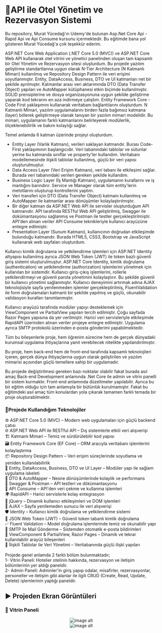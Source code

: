 # 💎API ile Otel Yönetim ve Rezervasyon Sistemi
Bu repository, Murat Yücedağ'ın Udemy'de bulunan Asp.Net Core Api - Rapid Api ve Api Consume kursunu içermektedir. Bu eğitimde bana yol gösteren Murat Yücedağ'a çok teşekkür ederim.

ASP.NET Core Web Application (.NET Core 5.0 (MVC)) ve ASP.NET Core Web API kullanarak otel vitrini ve yönetici panelinden oluşan tam kapsamlı bir Otel Yönetim ve Rezervasyon sitesi oluşturdum. Bu projede yazılım geliştirme standartlarına uygun olarak N-Tier Architecture (N Katmanlı Mimari) kullanılmış ve Repository Design Pattern ile veri erişimi soyutlanmıştır. Entity, DataAccess, Business, DTO ve UI katmanları net bir şekilde ayrılmıştır. Katmanlar arası veri aktarımında DTO (Data Transfer Object) yapıları ve AutoMapper kütüphanesi etkin biçimde kullanılmıştır. SOLID prensiplerine ve dosya organizasyonuna uygun şekilde geliştirme yaparak kod tekrarını en aza indirmeye çalıştım. Entity Framework Core - Code First yaklaşımını kullanarak veritabanı bağlantılarını oluşturdum. N Katmanlı Mimari, yazılım uygulamalarını birden fazla bağımsız katmana (layer) bölerek geliştirmeye olanak tanıyan bir yazılım mimari modelidir. Bu mimari, uygulamanın farklı katmanlarını belirleyerek modülerlik, ölçeklenebilirlik ve bakım kolaylığı sağlar.

Temel anlamda 6 katman üzerinde projeyi oluşturdum. 
- Entity Layer (Varlık Katmanı), verileri saklayan katmandır. Burası Code-First yaklaşımının başlangıcıdır. Veri tabanındaki tablolar ve sütunlar yerine bu katmanda sınıflar ve property'ler kullandım. Veritabanı modellemesinde ilişkili tablolar kullanılmış, güçlü bir veri yapısı oluşturulmuştur. 
- Data Access Layer (Veri Erişim Katmanı), veri tabanı ile etkileşimi sağlar. Burada veri tabanındaki verileri gereken şekilde kullandım. 
- Business Logic Layer (İş Mantığı Katmanı), uygulamanın kurallarını ve iş mantığını barındırır. Service ve Manager olarak tüm entity'lerin metotlarını oluşturup kontrollerini yaptım. 
- Veri transferi için DTO (Data Transfer Object) katmanı kullanılmış ve AutoMapper ile katmanlar arası dönüşümler kolaylaştırılmıştır. 
- Bir diğer katman da ASP.NET Web API ile servisler oluşturduğum API katmanıdır. API tarafında RESTful Web API geliştirilmiş, Swagger ile dokümantasyonu sağlanmış ve Postman ile testler gerçekleştirilmiştir. API'den alınan veriler API Consume teknikleriyle kullanıcı arayüzüne entegre edilmiştir.
- Presentation Layer (Sunum Katmanı), kullanıcının doğrudan etkileşimde bulunduğu katmandır. Burada HTML5, CSS3, Bootstrap ve JavaScript kullanarak web sayfaları oluşturdum. 

Kullanıcı kimlik doğrulama ve yetkilendirme işlemleri için ASP.NET Identity altyapısı kullanılmış ayrıca JSON Web Token (JWT) ile token bazlı güvenli giriş sistemi oluşturulmuştur. ASP.NET Core Identity, kimlik doğrulama (authentication) ve yetkilendirme (authorization) işlemlerini yönetmek için kullanılan bir sistemdir. Kullanıcı giriş-çıkış işlemlerini, rollerle yetkilendirmeyi ve güvenli parola yönetimini kolaylaştırır. Bu şekilde güvenli bir kullanıcı yönetimi sağlanmıştır. Kullanıcı deneyimini artırmak adına AJAX teknolojisiyle sayfa yenilenmeden işlemler gerçekleştirilmiş, FluentValidation ile form doğrulamaları katmanlı bir şekilde yapılmış ve güçlü, okunabilir validasyon kuralları tanımlanmıştır.

Kullanıcı arayüzü tarafında modüler yapıyı desteklemek için ViewComponent ve PartialView yapıları tercih edilmiştir. Çoğu sayfada Razor Pages yapısına da yer verilmiştir. Harici veri servisleriyle etkileşimde RapidAPI üzerinden alınan veriler projeye entegre edilmiştir. Uygulama ayrıca SMTP protokolü üzerinden e-posta gönderimi yapabilmektedir.

 Tüm bu bileşenlerle proje, hem öğrenim sürecine hem de gerçek dünyadaki kurumsal uygulama ihtiyaçlarına yanıt verebilecek nitelikte yapılandırılmıştır.

Bu proje, hem back-end hem de front-end tarafında kapsamlı teknolojileri içeren, gerçek dünya ihtiyaçlarına uygun olarak geliştirilen ve yazılım mimarisi açısından güçlü temellere sahip bir uygulamadır.

Bu projede değiştirilmesi gereken bazı noktalar olabilir fakat burada asıl amaç Back-end Development anlamında .Net Core ile admin ve vitrin panelli bir sistem kurmaktır. Front-end anlamında düzeltmeler yapılabilir. Ayrıca bu bir eğitim olduğu için tam anlamıyla bir bütünlük kurulmamıştır. Fakat bu eğitimdeki asıl amaç tüm konulardan yola çıkarak tamamen farklı temada bir proje oluşturabilmektir.<br/>

### :triangular_flag_on_post:Projede Kullandığım Teknolojiler
⚙️ ASP.NET Core 5.0 (MVC) – Modern web uygulamaları için güçlü backend çatısı<br/>
🌐 ASP.NET Web API ile RESTful API – Dış sistemlerle etkili veri alışverişi<br/>
🏗️ Katmanlı Mimari – Temiz ve sürdürülebilir kod yapısı<br/>
🗃️ Entity Framework Core (EF Core) – ORM aracıyla veritabanı işlemlerini kolaylaştırma<br/>
📦 Repository Design Pattern – Veri erişim süreçlerinde soyutlama ve yeniden kullanılabilirlik<br/>
🧱 Entity, DataAccess, Business, DTO ve UI Layer – Modüler yapı ile sağlam uygulama iskeleti<br/>
🔄 DTO & AutoMapper – Nesne dönüşümlerinde kolaylık ve performans<br/>
🧪 Swagger & Postman – API testleri ve dökümantasyonu<br/>
📲 API Consume – API'den veri çekme ve kullanma işlemleri<br/>
🌍 RapidAPI – Harici servislerle kolay entegrasyon<br/>
🔁 jQuery – Dinamik kullanıcı etkileşimleri ve DOM işlemleri<br/>
💠 AJAX – Sayfa yenilemeden sunucu ile veri alışverişi<br/>
🛡️ Identity – Kullanıcı kimlik doğrulama ve yetkilendirme sistemi<br/>
🔐 JSON Web Token (JWT) – Güvenli token tabanlı kimlik doğrulama<br/>
✅ Fluent Validation – Model doğrulama işlemlerinde temiz ve okunabilir yapı<br/>
📧 SMTP ile Mail Gönderme – Sistemden otomatik e-posta bildirimleri<br/>
🧩 ViewComponent & PartialView, Razor Pages – Dinamik ve tekrar kullanılabilir arayüz bileşenleri<br/>
🔗 İlişkili Tablolar ile Veri Yönetimi – Veritabanında güçlü ilişki yapıları<br/>
<br/>
Projede genel anlamda 2 farklı bölüm bulunmaktadır;<br/>
1- Vitrin Paneli: Hotelier otelinin hakkında, rezervasyon ve iletişim bölümlerinin yer aldığı paneldir.<br/>
2- Admin Paneli: Adminler'in giriş yapıp odalar, misafirler, rezervasyonlar, personeller ve iletişim gibi alanlar ile ilgili CRUD (Create, Read, Update, Delete) işlemlerinin yaptığı paneldir.  <br/>

## :arrow_forward: Projeden Ekran Görüntüleri

### :triangular_flag_on_post: Vitrin Paneli
<div align="center">
  <img src="https://github.com/melihcolak0/SignalR_MCRestaurant/blob/a9ff7b1ccd5619ef8219d91a7fd1c8c7f0b4e079/ss/localhost_7076_Default_Index.png" alt="image alt">
</div>
<div align="center">
  <img src="https://github.com/melihcolak0/SignalR_MCRestaurant/blob/a9ff7b1ccd5619ef8219d91a7fd1c8c7f0b4e079/ss/localhost_7076_UIMenu_Index.png" alt="image alt">
</div>


